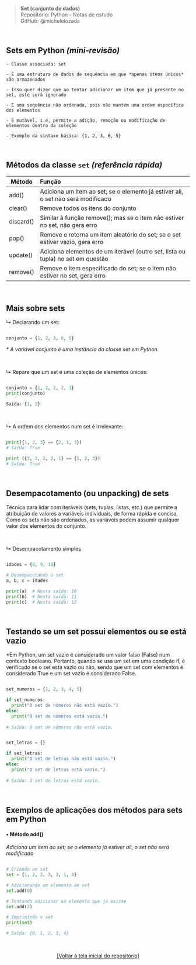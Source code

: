 > **Set (conjunto de dados)**  
> Repositório: Python - Notas de estudo     
> GitHub: @michelelozada
&nbsp;
     
&nbsp;  
## Sets em Python *(mini-revisão)*
```
- Classe associada: set

- É uma estrutura de dados de sequência em que *apenas itens únicos* são armazenados

- Isso quer dizer que ao tentar adicionar um item que já presente no set, este será ignorado

- É uma sequência não ordenada, pois não mantém uma ordem específica dos elementos 

- É mutável, i.e, permite a adição, remoção ou modificação de elementos dentro da coleção

- Exemplo da sintaxe básica: {1, 2, 3, 6, 5}
```

&nbsp;

## Métodos da classe `set` *(referência rápida)* 

Método | Função
---    | :--
add()  | Adiciona um item ao set; se o elemento já estiver ali, o set não será modificado
clear() | Remove todos os itens do conjunto
discard() | Similar à função remove(); mas se o item não estiver no set, não gera erro
pop() | Remove e retorna um item aleatório do set; se o set estiver vazio, gera erro
update() | Adiciona elementos de um iterável (outro set, lista ou tupla) no set em questão
remove() | Remove o item especificado do set; se o item não estiver no set, gera erro

&nbsp;

## Mais sobre sets

↳ Declarando um set:
```py

conjunto = {1, 2, 3, 6, 5}
```
*\* A variável conjunto é uma instância da classe set em Python.* 

&nbsp;

↳ Repare que um set é uma coleção de elementos únicos: 
```py

conjunto = {1, 2, 2, 2, 1}
print(conjunto) 

Saída: {1, 2}
```

&nbsp;

↳ A ordem dos elementos num set é irrelevante:
```py

print({1, 2, 3} == {2, 1, 3})
# Saída: True

print ({3, 3, 2, 2, 1} == {1, 2, 3}) 
# Saída: True
```

&nbsp;

## Desempacotamento (ou unpacking) de sets
Técnica para lidar com iteráveis (sets, tuplas, listas, etc.) que permite a atribuição de valores a variáveis individuais, de forma rápida e concisa. Como os sets não são ordenados, as variáveis podem assumir qualquer valor dos elementos do conjunto. 

&nbsp;

↳ Desempacotamento simples
```py

idades = {8, 9, 10}

# Desempacotando o set
a, b, c = idades

print(a)  # Nesta saída: 10
print(b)  # Nesta saída: 11
print(c)  # Nesta saída: 12
```

&nbsp;

## Testando se um set possui elementos ou se está vazio
*Em Python, um set vazio é considerado um valor falso (False) num contexto booleano. Portanto, quando se usa um set em uma condição if, é verificado se o set está vazio ou não, sendo que um set com elementos é considerado True e um set vazio é considerado False. 

```py

set_numeros = {1, 2, 3, 4, 5}

if set_numeros:
  print("O set de números não está vazio.")
else:
  print("O set de números está vazio.")
  
# Saída: O set de números não está vazio.  
```
```py

set_letras = {}

if set_letras:
  print("O set de letras não está vazio.")
else:
  print("O set de letras está vazio.")
  
# Saída: O set de letras está vazio.  
```  

&nbsp;


## Exemplos de aplicações dos métodos para sets em Python

#### • Método add()
*Adiciona um item ao set; se o elemento já estiver ali, o set não será modificado*

```py

# Criando um set
set = {1, 2, 2, 3, 3, 1, 4}

# Adicionando um elemento ao set
set.add(0)

# Tentando adicionar um elemento que já existe
set.add(2)

# Imprimindo o set
print(set)

# Saída: {0, 1, 2, 3, 4}
```

&nbsp;

<div align="center">
<a href="https://github.com/michelelozada/Python-Study-Notes">[Voltar à tela inicial do repositório]</a>
</div>